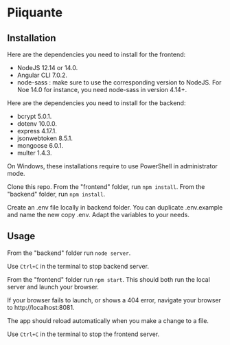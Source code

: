 # Piiquante

## Installation

Here are the dependencies you need to install for the frontend:

-   NodeJS 12.14 or 14.0.
-   Angular CLI 7.0.2.
-   node-sass : make sure to use the corresponding version to NodeJS. For Noe 14.0 for instance, you need node-sass in version 4.14+.

Here are the dependencies you need to install for the backend:

-   bcrypt 5.0.1.
-   dotenv 10.0.0.
-   express 4.17.1.
-   jsonwebtoken 8.5.1.
-   mongoose 6.0.1.
-   multer 1.4.3.

On Windows, these installations require to use PowerShell in administrator mode.

Clone this repo.
From the "frontend" folder, run `npm install`.
From the "backend" folder, run `npm install`.

Create an .env file locally in backend folder. You can duplicate .env.example and name the new copy .env. Adapt the variables to your needs.

## Usage

From the "backend" folder run `node server`.

Use `Ctrl+C` in the terminal to stop backend server.

From the "frontend" folder run `npm start`. This should both run the local server and launch your browser.

If your browser fails to launch, or shows a 404 error, navigate your browser to http://localhost:8081.

The app should reload automatically when you make a change to a file.

Use `Ctrl+C` in the terminal to stop the frontend server.
